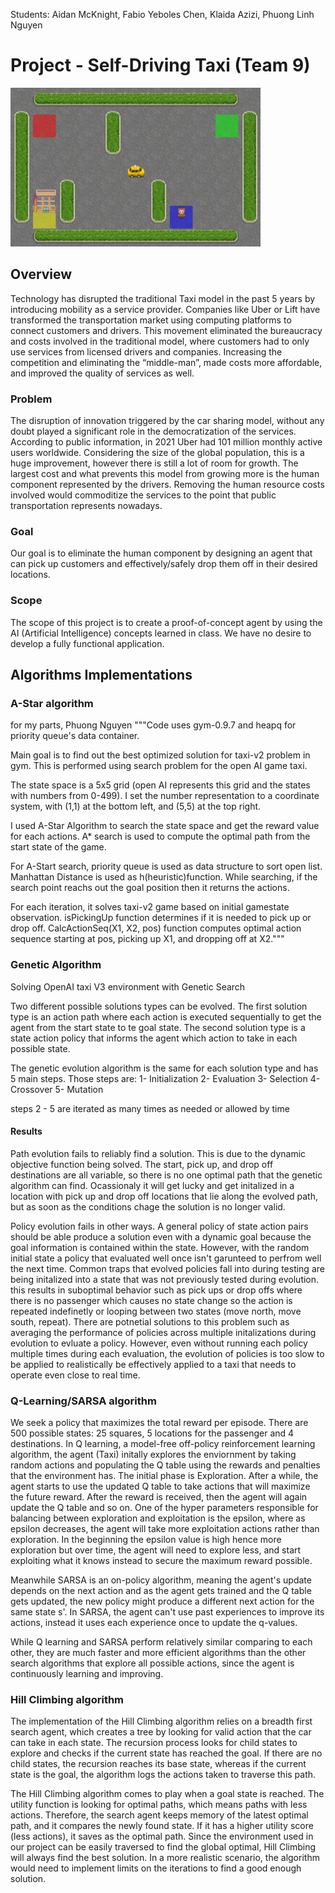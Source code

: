 Students: Aidan McKnight, Fabio Yeboles Chen, Klaida Azizi, Phuong Linh Nguyen 

# Project - Self-Driving Taxi (Team 9) 

<img src="https://github.com/Phuongln15/Team9_AI/blob/main/taxi.PNG" alt="J" width="400"/>

## Overview

Technology has disrupted the traditional Taxi model in the past 5 years by introducing mobility as a service provider. Companies like Uber or Lift have transformed the transportation market using computing platforms to connect customers and drivers. This movement eliminated the bureaucracy and costs involved in the traditional model, where customers had to only use services from licensed drivers and companies. Increasing the competition and eliminating the “middle-man”, made costs more affordable, and improved the quality of services as well. 

### Problem
The disruption of innovation triggered by the car sharing model, without any doubt played a significant role in the democratization of the services. According to public information, in 2021 Uber had 101 million monthly active users worldwide. Considering the size of the global population, this is a huge improvement, however there is still a lot of room for growth. The largest cost and what prevents this model from growing more is the human component represented by the drivers.  Removing the human resource costs involved would commoditize the services to the point that public transportation represents nowadays.  

### Goal
Our goal is to eliminate the human component by designing an agent that can pick up customers and effectively/safely drop them off in their desired locations. 

### Scope
The scope of this project is to create a proof-of-concept agent by using the AI (Artificial Intelligence) concepts learned in class. We have no desire to develop a fully functional application. 

## Algorithms Implementations

### A-Star algorithm
for my parts, Phuong Nguyen
"""Code uses gym-0.9.7 and heapq for priority queue's data container.

Main goal is to find out the best optimized solution for taxi-v2 problem in gym. 
This is performed using search problem for the open AI game taxi.

The state space is a 5x5 grid (open AI represents this grid and the states with numbers from 0-499).
I set the number representation to a coordinate system, with (1,1) at the bottom left, and (5,5) at the top right.

I used A-Star Algorithm to search the state space and get the reward value for each actions.
 A* search is used to compute the optimal path from the start state of the game.

For A-Start search, priority queue is used as data structure to sort open list. 
Manhattan Distance is used as h(heuristic)function.
While searching, if the search point reachs out the goal position then it returns the actions.

For each iteration, it solves taxi-v2 game based on initial gamestate observation.
isPickingUp function determines if it is needed to pick up or drop off. 
CalcActionSeq(X1, X2, pos) function computes optimal action sequence starting at pos, picking up X1, and dropping off at X2."""


### Genetic Algorithm
Solving OpenAI taxi V3 environment with Genetic Search

Two different possible solutions types can be evolved. 
The first solution type is an action path where each action is executed sequentially to get the agent from the start state to te goal state.
The second solution type is a state action policy that informs the agent which action to take in each possible state.

The genetic evolution algorithm is the same for each solution type and has 5 main steps.
Those steps are:
1- Initialization 
2- Evaluation
3- Selection 
4- Crossover 
5- Mutation 

steps 2 - 5 are iterated as many times as needed or allowed by time 

#### Results
Path evolution fails to reliably find a solution. This is due to the dynamic objective function being solved. The start, pick up, and drop off destinations are all variable, so there is no one optimal path that the genetic algorithm can find. Ocassionaly it will get lucky and get initalized in a location with pick up and drop off locations that lie along the evolved path, but as soon as the conditions chage the solution is no longer valid.

Policy evolution fails in other ways. A general policy of state action pairs should be able produce a solution even with a dynamic goal because the goal information is contained within the state. However, with the random initial state a policy that evaluated well once isn't garunteed to perfrom well the next time. Common traps that evolved policies fall into during testing are being initalized into a state that was not previously tested during evolution. this results in suboptimal behavior such as pick ups or drop offs where there is no passenger which causes no state change so the action is repeated indefinetly or looping between two states (move north, move south, repeat). There are potnetial solutions to this problem such as averaging the performance of policies across multiple initalizations during evolution to evluate a policy. However, even without running each policy multiple times during each evaluation, the evolution of policies is too slow to be applied to realistically be effectively applied to a taxi that needs to operate even close to real time.

### Q-Learning/SARSA algorithm

We seek a policy that maximizes the total reward per episode. There are 500 possible states: 25 squares, 5 locations for the passenger and 4 destinations.
In Q learning, a model-free off-policy reinforcement learning algorithm, the agent (Taxi) initally explores the enviornment by taking random actions and populating the Q table using the rewards and penalties that the environment has. The initial phase is Exploration. After a while, the agent starts to use the updated Q table to take actions that will maximize the future reward. After the reward is received, then the agent will again update the Q table and so on. One of the hyper parameters responsible for balancing between exploration and exploitation is the epsilon, where as epsilon decreases, the agent will take more exploitation actions rather than exploration. In the beginning the epsilon value is high hence more exploration but over time, the agent will need to explore less, and start exploiting what it knows instead to secure the maximum reward possible.

Meanwhile SARSA is an on-policy algorithm, meaning the agent's update depends on the next action and as the agent gets trained and the Q table gets updated, the new policy might produce a different next action for the same state s'. In SARSA, the agent can't use past experiences to improve its actions, instead it uses each experience once to update the q-values.

While Q learning and SARSA perform relatively similar comparing to each other, they are much faster and more efficient algorithms than the other search algorithms that explore all possible actions, since the agent is continuously learning and improving.


### Hill Climbing algorithm

The implementation of the Hill Climbing algorithm relies on a breadth first search agent, which creates a tree by looking for valid action that the car can take in each state. The recursion process looks for child states to explore and checks if the current state has reached the goal. If there are no child states, the recursion reaches its base state, whereas if the current state is the goal, the algorithm logs the actions taken to traverse this path.  

The Hill Climbing algorithm comes to play when a goal state is reached. The utility function is looking for optimal paths, which means paths with less actions. Therefore, the search agent keeps memory of the latest optimal path, and it compares the newly found state. If it has a higher utility score (less actions), it saves as the optimal path. Since the environment used in our project can be easily traversed to find the global optimal, Hill Climbing will always find the best solution. In a more realistic scenario, the algorithm would need to implement limits on the iterations to find a good enough solution. 
